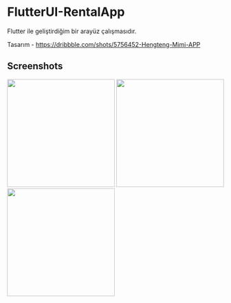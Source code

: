 # FlutterUI-RentalApp

Flutter ile geliştirdiğim bir arayüz çalışmasıdır.

Tasarım - https://dribbble.com/shots/5756452-Hengteng-Mimi-APP

## Screenshots

<img src="https://raw.githubusercontent.com/ahmeteminkara/FlutterUI-RentalApp/master/media/rentalapp.gif" width="250" />      <img src="https://raw.githubusercontent.com/ahmeteminkara/FlutterUI-RentalApp/master/media/rentalapp1.jpg" width="250" /><img src="https://raw.githubusercontent.com/ahmeteminkara/FlutterUI-RentalApp/master/media/rentalapp2.jpg" width="250" />
